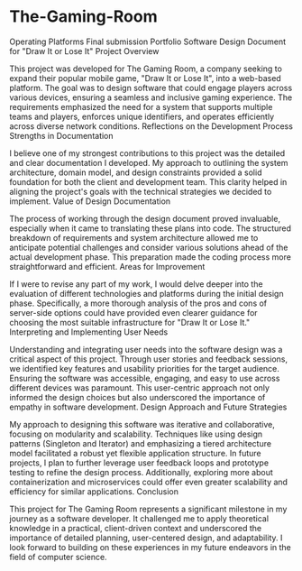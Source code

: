 # The-Gaming-Room
Operating Platforms Final submission Portfolio
Software Design Document for "Draw It or Lose It"
Project Overview

This project was developed for The Gaming Room, a company seeking to expand their popular mobile game, "Draw It or Lose It", into a web-based platform. The goal was to design software that could engage players across various devices, ensuring a seamless and inclusive gaming experience. The requirements emphasized the need for a system that supports multiple teams and players, enforces unique identifiers, and operates efficiently across diverse network conditions.
Reflections on the Development Process
Strengths in Documentation

I believe one of my strongest contributions to this project was the detailed and clear documentation I developed. My approach to outlining the system architecture, domain model, and design constraints provided a solid foundation for both the client and development team. This clarity helped in aligning the project's goals with the technical strategies we decided to implement.
Value of Design Documentation

The process of working through the design document proved invaluable, especially when it came to translating these plans into code. The structured breakdown of requirements and system architecture allowed me to anticipate potential challenges and consider various solutions ahead of the actual development phase. This preparation made the coding process more straightforward and efficient.
Areas for Improvement

If I were to revise any part of my work, I would delve deeper into the evaluation of different technologies and platforms during the initial design phase. Specifically, a more thorough analysis of the pros and cons of server-side options could have provided even clearer guidance for choosing the most suitable infrastructure for "Draw It or Lose It."
Interpreting and Implementing User Needs

Understanding and integrating user needs into the software design was a critical aspect of this project. Through user stories and feedback sessions, we identified key features and usability priorities for the target audience. Ensuring the software was accessible, engaging, and easy to use across different devices was paramount. This user-centric approach not only informed the design choices but also underscored the importance of empathy in software development.
Design Approach and Future Strategies

My approach to designing this software was iterative and collaborative, focusing on modularity and scalability. Techniques like using design patterns (Singleton and Iterator) and emphasizing a tiered architecture model facilitated a robust yet flexible application structure. In future projects, I plan to further leverage user feedback loops and prototype testing to refine the design process. Additionally, exploring more about containerization and microservices could offer even greater scalability and efficiency for similar applications.
Conclusion

This project for The Gaming Room represents a significant milestone in my journey as a software developer. It challenged me to apply theoretical knowledge in a practical, client-driven context and underscored the importance of detailed planning, user-centered design, and adaptability. I look forward to building on these experiences in my future endeavors in the field of computer science.
